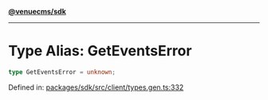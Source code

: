 [**@venuecms/sdk**](../Index.md)

***

# Type Alias: GetEventsError

```ts
type GetEventsError = unknown;
```

Defined in: [packages/sdk/src/client/types.gen.ts:332](https://github.com/venuecms/sdk/blob/0048e875fedcd11f329f993e4088b84401af4036/packages/sdk/src/client/types.gen.ts#L332)
